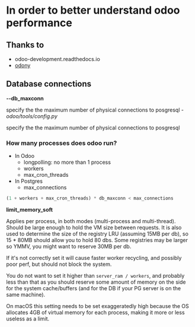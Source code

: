 # In order to better understand odoo performance

## Thanks to

- odoo-development.readthedocs.io
- [odony](https://github.com/odoo/odoo/issues/39825#issuecomment-555175814)

## Database connections

**--db_maxconn**

specify the the maximum number of physical connections to posgresql - *odoo/tools/config.py*

specify the the maximum number of physical connections to posgresql 

### How many processes does odoo run?

- In Odoo
  - longpolling: no more than 1 process
  - workers
  - max_cron_threads
- In Postgres
  - max_connections

```sql
(1 + workers + max_cron_threads) * db_maxconn < max_connections
```

**limit_memory_soft**

Applies per process, in both modes (multi-process and multi-thread). Should be large enough to hold the VM size between requests. It is also used to determine the size of the registry LRU (assuming 15MB per db), so 15 * 80MB should allow you to hold 80 dbs. Some registries may be larger so YMMV, you might want to reserve 30MB per db.

If it's not correctly set it will cause faster worker recycling, and possibly poor perf, but should not block the system.

You do not want to set it higher than `server_ram / workers`, and probably less than that as you should reserve some amount of memory on the side for the system cache/buffers (and for the DB if your PG server is on the same machine).

On macOS this setting needs to be set exaggeratedly high because the OS allocates 4GB of virtual memory for each process, making it more or less useless as a limit.
